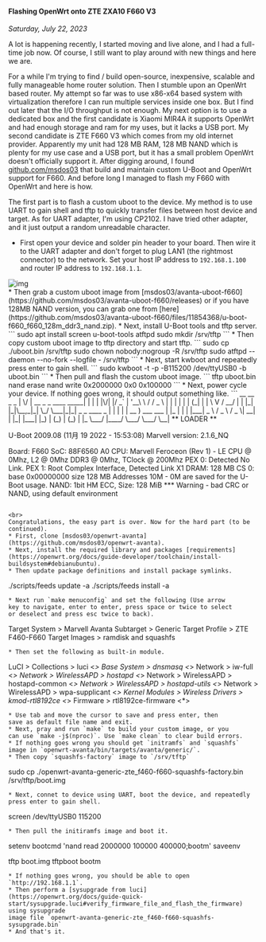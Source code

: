 #### Flashing OpenWrt onto ZTE ZXA10 F660 V3
_Saturday, July 22, 2023_

A lot is happening recently, I started moving and live alone, and I had 
a full-time job now. Of course, I still want to play around with new 
things and here we are.

For a while I'm trying to find / build open-source, inexpensive, scalable 
and fully manageable home router solution. Then I stumble upon an OpenWrt 
based router. My attempt so far was to use x86-x64 based system with 
virtualization therefore I can run multiple services inside one box. 
But I find out later that the I/O throughput is not enough. My next 
option is to use a dedicated box and the first candidate is Xiaomi MIR4A 
it supports OpenWrt and had enough storage and ram for my uses, but it 
lacks a USB port. My second candidate is ZTE F660 V3 which comes from my 
old internet provider. Apparently my unit had 128 MB RAM, 128 MB NAND 
which is plenty for my use case and a USB port, but it has a small 
problem OpenWrt doesn't officially support it. After digging around, 
I found [github.com/msdos03](https://github.com/msdos03) that build 
and maintain custom U-Boot and OpenWrt support for F660. And before 
long I managed to flash my F660 with OpenWrt and here is how.

The first part is to flash a custom uboot to the device. My method is 
to use UART to gain shell and tftp to quickly transfer files between 
host device and target. As for UART adapter, I'm using CP2102. I have 
tried other adapter, and it just output a random unreadable character.
* First open your device and solder pin header to your board. Then wire 
it to the UART adapter and don't forget to plug LAN1 (the rightmost 
connector) to the network. Set your host IP address to `192.168.1.100` 
and router IP address to `192.168.1.1`.
<div class="row">
	<div class="col-sm-3"></div>
	<div class="col-sm-6">
		<div class="img-thumbnail">
			<img class="img-fluid" loading="lazy" src="https://catzy007.github.io/things/f660v3/serial.jpg" alt="img">
		</div>
	</div>
	<div class="col-sm-3"></div>
</div>
* Then grab a custom uboot image from [msdos03/avanta-uboot-f660](https://github.com/msdos03/avanta-uboot-f660/releases) or if you have 128MB NAND version, you can grab one from [here](https://github.com/msdos03/avanta-uboot-f660/files/11854368/u-boot-f660_f660_128m_ddr3_nand.zip).
* Next, install U-Boot tools and tftp server.
```
sudo apt install screen u-boot-tools atftpd
sudo mkdir /srv/tftp
```
* Then copy custom uboot image to tftp directory and start tftp.
```
sudo cp ./uboot.bin /srv/tftp
sudo chown nobody:nogroup -R /srv/tftp
sudo atftpd --daemon --no-fork --logfile - /srv/tftp
```
* Next, start kwboot and repeatedly press enter to gain shell.
```
sudo kwboot -t -p -B115200 /dev/ttyUSB0 -b uboot.bin
```
* Then pull and flash the custom uboot image.
```
tftp uboot.bin
nand erase
nand write 0x2000000 0x0 0x100000
```
* Next, power cycle your device. If nothing goes wrong, it should output 
something like.
```
 __   __                      _ _
|  \/  | __ _ _ ____   _____| | |
| |\/| |/ _` | '__\ \ / / _ \ | |
| |  | | (_| | |   \ V /  __/ | |
|_|  |_|\__,_|_|    \_/ \___|_|_|
         _   _     ____              _
        | | | |   | __ )  ___   ___ | |_ 
        | | | |___|  _ \ / _ \ / _ \| __| 
        | |_| |___| |_) | (_) | (_) | |_ 
         \___/    |____/ \___/ \___/ \__| 
 ** LOADER **


U-Boot 2009.08 (11月 19 2022 - 15:53:08) Marvell version: 2.1.6_NQ

Board: F660
SoC:   88F6560 A0
CPU:   Marvell Feroceon (Rev 1) - LE
       CPU @ 0Mhz, L2 @ 0Mhz
       DDR3 @ 0Mhz, TClock @ 200Mhz
PEX 0: Detected No Link.
PEX 1: Root Complex Interface, Detected Link X1
DRAM:  128 MB
       CS 0: base 0x00000000 size 128 MB
       Addresses 10M - 0M are saved for the U-Boot usage.
NAND:  1bit HM ECC, Size: 128 MiB
*** Warning - bad CRC or NAND, using default environment
```

<br>
Congratulations, the easy part is over. Now for the hard part (to be continued).
* First, clone [msdos03/openwrt-avanta](https://github.com/msdos03/openwrt-avanta).
* Next, install the required library and packages [requirements](https://openwrt.org/docs/guide-developer/toolchain/install-buildsystem#debianubuntu).
* Then update package definitions and install package symlinks.
```
./scripts/feeds update -a
./scripts/feeds install -a
```
* Next run `make menuconfig` and set the following (Use arrow 
key to navigate, enter to enter, press space or twice to select 
or deselect and press esc twice to back).
```
Target System > Marvell Avanta
Subtarget > Generic
Target Profile > ZTE F460-F660
Target Images > ramdisk and squashfs
```
* Then set the following as built-in module.
```    
LuCI > Collections > luci <*>
Base System > dnsmasq <*>
Network > iw-full <*>
Network > WirelessAPD > hostapd <*>
Network > WirelessAPD > hostapd-common <*>
Network > WirelessAPD > hostapd-utils <*>
Network > WirelessAPD > wpa-supplicant <*>
Kernel Modules > Wireless Drivers > kmod-rtl8192ce <*>
Firmware > rtl8192ce-firmware <*>
```
* Use tab and move the cursor to save and press enter, then 
save as default file name and exit.
* Next, pray and run `make` to build your custom image, or you 
can use `make -j$(nproc)`. Use `make clean` to clear build errors.
* If nothing goes wrong you should get `initramfs` and `squashfs` 
image in `openwrt-avanta/bin/targets/avanta/generic/`.
* Then copy `squashfs-factory` image to `/srv/tftp`
```
sudo cp ./openwrt-avanta-generic-zte_f460-f660-squashfs-factory.bin /srv/tftp/boot.img
```
* Next, connet to device using UART, boot the device, and repeatedly 
press enter to gain shell.
```
screen /dev/ttyUSB0 115200
```
* Then pull the initiramfs image and boot it.
```
setenv bootcmd 'nand read 2000000 100000 400000;bootm'
saveenv

tftp boot.img
tftpboot
bootm
```
* If nothing goes wrong, you should be able to open `http://192.168.1.1`.
* Then perform a [sysupgrade from luci](https://openwrt.org/docs/guide-quick-start/sysupgrade.luci#verify_firmware_file_and_flash_the_firmware) using sysupgrade 
image file `openwrt-avanta-generic-zte_f460-f660-squashfs-sysupgrade.bin`
* And that's it.
